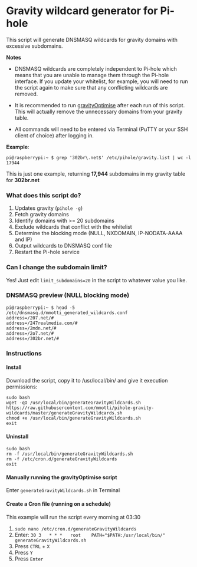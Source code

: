 # Gravity wildcard generator for Pi-hole
This script will generate DNSMASQ wildcards for gravity domains with excessive subdomains.

**Notes**

* DNSMASQ wildcards are completely independent to Pi-hole which means that you are unable to manage them through the Pi-hole interface. If you update your whitelist, for example, you will need to run the script again to make sure that any conflicting wildcards are removed.

* It is recommended to run [gravityOptimise](https://github.com/mmotti/pihole-gravity-optimise) after each run of this script. This will actually remove the unnecessary domains from your gravity table.

* All commands will need to be entered via Terminal (PuTTY or your SSH client of choice) after logging in.

**Example**:
```
pi@raspberrypi:~ $ grep '302br\.net$' /etc/pihole/gravity.list | wc -l
17944
```
This is just one example, returning **17,944** subdomains in my gravity table for **302br.net**

### What does this script do?
1. Updates gravity (`pihole -g`)
2. Fetch gravity domains
3. Identify domains with >= 20 subdomains
4. Exclude wildcards that conflict with the whitelist
5. Determine the blocking mode (NULL, NXDOMAIN, IP-NODATA-AAAA and IP)
6. Output wildcards to DNSMASQ conf file
7. Restart the Pi-hole service

### Can I change the subdomain limit?
Yes! Just edit `limit_subdomains=20` in the script to whatever value you like.

### DNSMASQ preview (NULL blocking mode)
```
pi@raspberrypi:~ $ head -5 /etc/dnsmasq.d/mmotti_generated_wildcards.conf
address=/207.net/#
address=/247realmedia.com/#
address=/2mdn.net/#
address=/2o7.net/#
address=/302br.net/#
```

### Instructions

#### Install
Download the script, copy it to /usr/local/bin/ and give it execution permissions:
```
sudo bash
wget -qO /usr/local/bin/generateGravityWildcards.sh https://raw.githubusercontent.com/mmotti/pihole-gravity-wildcards/master/generateGravityWildcards.sh
chmod +x /usr/local/bin/generateGravityWildcards.sh
exit
```
#### Uninstall
```
sudo bash
rm -f /usr/local/bin/generateGravityWildcards.sh
rm -f /etc/cron.d/generateGravityWildcards
exit
```

#### Manually running the gravityOptimise script
Enter `generateGravityWildcards.sh` in Terminal


#### Create a Cron file (running on a schedule)
This example will run the script every morning at 03:30
1. `sudo nano /etc/cron.d/generateGravityWildcards`
2. Enter: `30 3   * * *   root    PATH="$PATH:/usr/local/bin/" generateGravityWildcards.sh`
3. Press `CTRL` + `X`
4. Press `Y`
5. Press `Enter`